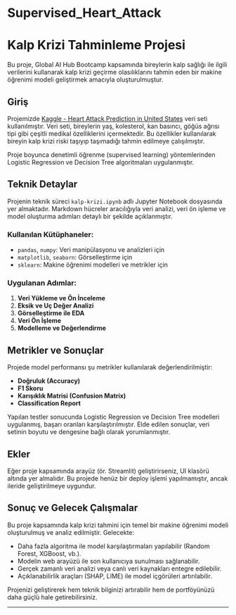 # Supervised_Heart_Attack

# Kalp Krizi Tahminleme Projesi

Bu proje, Global AI Hub Bootcamp kapsamında bireylerin kalp sağlığı ile ilgili verilerini kullanarak kalp krizi geçirme olasılıklarını tahmin eden bir makine öğrenimi modeli geliştirmek amacıyla oluşturulmuştur.

## Giriş

Projemizde [Kaggle - Heart Attack Prediction in United States](https://www.kaggle.com/datasets/ankushpanday2/heart-attack-prediction-in-united-states/data) veri seti kullanılmıştır. Veri seti, bireylerin yaş, kolesterol, kan basıncı, göğüs ağrısı tipi gibi çeşitli medikal özelliklerini içermektedir. Bu özellikler kullanılarak bireyin kalp krizi riski taşıyıp taşımadığı tahmin edilmeye çalışılmıştır.

Proje boyunca denetimli öğrenme (supervised learning) yöntemlerinden Logistic Regression ve Decision Tree algoritmaları uygulanmıştır.

## Teknik Detaylar

Projenin teknik süreci `kalp-krizi.ipynb` adlı Jupyter Notebook dosyasında yer almaktadır. Markdown hücreler aracılığıyla veri analizi, veri ön işleme ve model oluşturma adımları detaylı bir şekilde açıklanmıştır.

### Kullanılan Kütüphaneler:

- `pandas`, `numpy`: Veri manipülasyonu ve analizleri için
- `matplotlib`, `seaborn`: Görselleştirme için
- `sklearn`: Makine öğrenimi modelleri ve metrikler için

### Uygulanan Adımlar:

1. **Veri Yükleme ve Ön İnceleme**
2. **Eksik ve Uç Değer Analizi**
3. **Görselleştirme ile EDA**
4. **Veri Ön İşleme**
5. **Modelleme ve Değerlendirme**

## Metrikler ve Sonuçlar

Projede model performansı şu metrikler kullanılarak değerlendirilmiştir:

- **Doğruluk (Accuracy)**
- **F1 Skoru**
- **Karışıklık Matrisi (Confusion Matrix)**
- **Classification Report**

Yapılan testler sonucunda Logistic Regression ve Decision Tree modelleri uygulanmış, başarı oranları karşılaştırılmıştır. Elde edilen sonuçlar, veri setinin boyutu ve dengesine bağlı olarak yorumlanmıştır.

## Ekler

Eğer proje kapsamında arayüz (ör. Streamlit) geliştirirseniz, UI klasörü altında yer almalıdır. Bu projede henüz bir deploy işlemi yapılmamıştır, ancak ileride geliştirilmeye uygundur.

## Sonuç ve Gelecek Çalışmalar

Bu proje kapsamında kalp krizi tahmini için temel bir makine öğrenimi modeli oluşturulmuş ve analiz edilmiştir. Gelecekte:

- Daha fazla algoritma ile model karşılaştırmaları yapılabilir (Random Forest, XGBoost, vb.).
- Modelin web arayüzü ile son kullanıcıya sunulması sağlanabilir.
- Gerçek zamanlı veri analizi veya canlı veri kaynakları entegre edilebilir.
- Açıklanabilirlik araçları (SHAP, LIME) ile model içgörüleri artırılabilir.

Projenizi geliştirerek hem teknik bilginizi artırabilir hem de portföyünüzü daha güçlü hale getirebilirsiniz.

---
